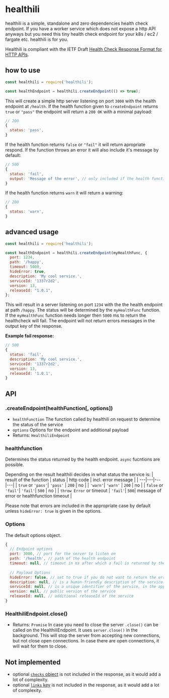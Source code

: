 # healthili

healthili is a simple, standalone and zero dependencies health check endpoint. If you have a worker service which does not expose a http API anyways but you need this tiny health check endpoint for your k8s / ec2 / fargate etc. healthili is for you.

Healthili is compliant with the IETF Draft [Health Check Response Format for HTTP APIs](https://tools.ietf.org/html/draft-inadarei-api-health-check-04).

## how to use
```js
const healthili = require('healthili');

const healthEndpoint = healthili.createEndpoint(() => true);
```

This will create a simple http server listening on port `3000` with the health endpoint at `/health`. If the health function given to `createEndpoint` returns `true` or `"pass"` the endpoint will return a `200 OK` with a minimal payload:

```js
// 200
{
  status: 'pass', 
}
```

If the health function returns `false` or `"fail"` it will return apropriate respond. If the function throws an error it will also include it's message by default:

```js
// 500
{
  status: 'fail',
  output: 'Message of the error', // only included if the health function throws an error
}
```

If the health function returns `warn` it will return a warning:
```js
// 200
{
  status: 'warn',
}
```

## advanced usage
```js
const healthili = require('healthili');

const healthEndpoint = healthili.createEndpoint(myHealthFunc, {
  port: 1234,
  path: '/happy',
  timeout: 5000,
  hideError: true,
  description: 'My cool service.',
  serviceId: '1337r2d2',
  version: 13,
  releaseId: "1.0.1",
};
```

This will result in a server listening on port `1234` with the the health endpoint at path `/happy`. The status will be determined by the `myHealthFunc` function. If the `myHealthFunc` function needs longer then `5000` ms to return the healthcheck will fail. The endpoint will not return errors messages in the output key of the response.

**Example fail response:**
```js
// 500
{
  status: 'fail',
  description: 'My cool service.',
  serviceId: '1337r2d2',
  version: 13,
  releaseId: '1.0.1',
}
```

## API

### .createEndpoint(healthFunction[, options])
* `healthFunction` The function called by healthili on request to determine the status of the service
* `options` Options for the endpoint and additional payload
* Returns: `HealthiliEndpoint`

### healthfunction
Determines the status returned by the health endpoint. `async` fucntions are possible.

Depending on the result healthili decides in what status the service is:
| result of the function | status | http code | incl. error message |
| ---|---|---|---|
| `true` or `'pass'`| `'pass'` | `200` | no |
| `'warn'`| `'warn'` | `200` | no |
| `false` or `'fail'`| `'fail'`| `500` | no |
| `throw Error` or timeout | `'fail'`| `500`| message of error or healthfunction timeout |

Please note that errors are included in the appropriate case by default unless `hideError: true` is given in the options.

### Options
The default options object.
```js
{
  // Endpoint options
  port: 3000, // port for the server to listen on
  path: '/health', // path of the health endpoint
  timeout: null, // timeout in ms after which a fail is returned by the endpoint (with a Timeout error message if not hidden)
  
  // Payload Options
  hideError: false, // set to true if you do not want to return the error message within the `output` key of the response
  description: null, // is a human-friendly description of the service.
  serviceId: null, // is a unique identifier of the service, in the application scope
  version: null, // public version of the service
  releaseId: null, // additional releaseId of the service
}
```

### HealthiliEndpoint.close()
* Returns: `Promise`
In case you need to close the server `.close()` can be called on the HealthiliEndpoint. It uses `server.close()` in the background. This will stop the server from accepting new connections, but not close open connections. In case there are open connections, it will wait for them to close.

## Not implemented
* optional [`checks` object](https://tools.ietf.org/html/draft-inadarei-api-health-check-04#section-3.6) is not included in the response, as it would add a lot of complexity.
* optional [`links` key](https://tools.ietf.org/html/draft-inadarei-api-health-check-04#section-3.7) is not included in the response, as it would add a lot of complexity.